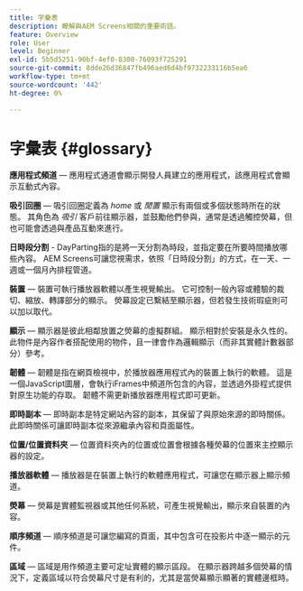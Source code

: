 ```yaml
---
title: 字彙表
description: 瞭解與AEM Screens相關的重要術語。
feature: Overview
role: User
level: Beginner
exl-id: 5b5d5251-90bf-4ef0-8300-76093f725291
source-git-commit: 8dde26d36847fb496aed6d4bf9732233116b5ea6
workflow-type: tm+mt
source-wordcount: '442'
ht-degree: 0%

---
```


# 字彙表 {#glossary}

**應用程式頻道**  — 應用程式通道會顯示開發人員建立的應用程式，該應用程式會顯示互動式內容。

**吸引回圈**  — 吸引回圈定義為 *home* 或 *閒置* 顯示有兩個或多個狀態時所在的狀態。 其角色為 *吸引* 客戶前往顯示器，並鼓勵他們參與，通常是透過觸控熒幕，但也可能會透過與產品互動來進行。

**日時段分割** - DayParting指的是將一天分割為時段，並指定要在所要時間播放哪些內容。 AEM Screens可讓您視需求，依照「日時段分割」的方式，在一天、一週或一個月內排程管道。

**裝置**  — 裝置可執行播放器軟體以產生視覺輸出。 它可控制一般內容或體驗的裁切、縮放、轉譯部分的顯示。 熒幕設定已繫結至顯示器，但若發生技術瑕疵則可以加以取代。

**顯示**  — 顯示器是彼此相鄰放置之熒幕的虛擬群組。 顯示相對於安裝是永久性的。 此物件是內容作者搭配使用的物件，且一律會作為邏輯顯示（而非其實體計數器部分）參考。

**韌體**  — 韌體是指在網頁檢視中，於播放器應用程式內的裝置上執行的軟體。 這是一個JavaScript圖層，會執行iFrames中頻道所包含的內容，並透過外掛程式提供對原生功能的存取。 韌體不需更新播放器應用程式即可更新。

**即時副本**  — 即時副本是特定網站內容的副本，其保留了與原始來源的即時關係。 此即時關係可讓即時副本從來源繼承內容和頁面屬性。

**位置/位置資料夾**  — 位置資料夾內的位置或位置會根據各種熒幕的位置來主控顯示器的設定。

**播放器軟體**  — 播放器是在裝置上執行的軟體應用程式，可讓您在顯示器上顯示頻道。

**熒幕**  — 熒幕是實體監視器或其他任何系統，可產生視覺輸出，顯示來自裝置的內容。

**順序頻道**  — 順序頻道是可讓您編寫的頁面，其中包含可在投影片中逐一顯示的元件。

**區域**  — 區域是用作頻道主要可定址實體的顯示區段。 在顯示器跨越多個熒幕的情況下，定義區域以符合熒幕尺寸是有利的，尤其是當熒幕顯示顯著的實體邊框時。
